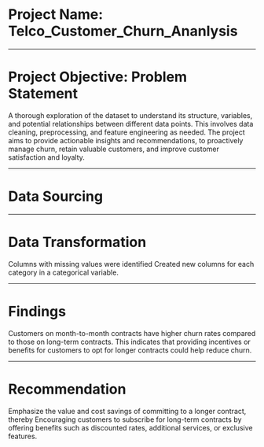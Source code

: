 # Project Name: Telco_Customer_Churn_Ananlysis


-----
# Project Objective: Problem Statement

A thorough exploration of the dataset to understand its structure, variables, and potential relationships between different data points. This involves data cleaning, preprocessing, and feature engineering as needed.
The project aims to provide actionable insights and recommendations, to proactively manage churn, retain valuable customers, and improve customer satisfaction and loyalty. 

-----
# Data Sourcing



-----
# Data Transformation
Columns with missing values were identified
Created new columns for each category in a categorical variable.



-----
# Findings
Customers on month-to-month contracts have higher churn rates compared to those on long-term contracts. This indicates that providing
incentives or benefits for customers to opt for longer contracts could help reduce churn.


-----
# Recommendation
Emphasize the value and cost savings of committing to a longer contract, thereby Encouraging customers to subscribe for long-term contracts by offering benefits such as discounted rates, additional services, or exclusive features.
